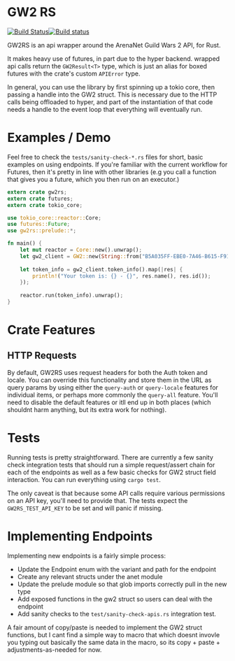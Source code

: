 # GW2 RS
[![Build Status](https://travis-ci.org/Sunspar/gw2rs.svg?branch=master)](https://travis-ci.org/Sunspar/gw2rs)[![Build status](https://ci.appveyor.com/api/projects/status/hou7p7nlae6a7rmk/branch/master?svg=true)](https://ci.appveyor.com/project/Sunspar/gw2rs/branch/master)

GW2RS is an api wrapper around the ArenaNet Guild Wars 2 API, for Rust.

It makes heavy use of futures, in part due to the hyper backend. wrapped api calls return the `GW2Result<T>` type, which is just an alias for boxed futures with the crate's custom `APIError` type.

In general, you can use the library by first spinning up a tokio core, then passing a handle into the GW2 struct. This is necessary due to the HTTP calls being offloaded to hyper, and part of the instantiation of that code needs a handle to the event loop that everything will eventually run.

# Examples / Demo
Feel free to check the `tests/sanity-check-*.rs` files for short, basic examples on using endpoints. If you're familiar with the current workflow for Futures, then it's pretty in line with other libraries (e.g you call a function that gives you a future, which you then run on an executor.)

```rust
extern crate gw2rs;
extern crate futures;
extern crate tokio_core;

use tokio_core::reactor::Core;
use futures::Future;
use gw2rs::prelude::*;

fn main() {
    let mut reactor = Core::new().unwrap();
    let gw2_client = GW2::new(String::from("B5A035FF-EBE0-7A46-B615-F910431D9D6F190E6C87-2FCF-4EA3-81BD-79A73A7C9704"), Locale::EN, reactor.handle());
    
    let token_info = gw2_client.token_info().map(|res| {
        println!("Your token is: {} - {}", res.name(), res.id());
    });
    
    reactor.run(token_info).unwrap();
}
```

# Crate Features
## HTTP Requests
By default, GW2RS uses request headers for both the Auth token and locale. You can override this functionality and store them in the URL as query params by using either the `query-auth` or `query-locale` features for individual items, or perhaps more commonly the `query-all` feature. You'll need to disable the default features or itll end up in both places (which shouldnt harm anything, but its extra work for nothing).

# Tests
Running tests is pretty straightforward. There are currently a few sanity check integration tests that should run a simple request/assert chain for each of the endpoints as well as a few basic checks for GW2 struct field interaction. You can run everything using `cargo test`.

The only caveat is that because some API calls require various permissions on an API key, you'll need to provide that. The tests expect the `GW2RS_TEST_API_KEY` to be set and will panic if missing.


# Implementing Endpoints
Implementing new endpoints is a fairly simple process:
- Update the Endpoint enum with the variant and path for the endpoint
- Create any relevant structs under the anet module
- Update the prelude module so that glob imports correctly pull in the new type
- Add exposed functions in the gw2 struct so users can deal with the endpoint
- Add sanity checks to the `test/sanity-check-apis.rs` integration test.

A fair amount of copy/paste is needed to implement the GW2 struct functions, but I cant find a simple way to macro that which doesnt invovle you typing out basically the same data in the macro, so its copy + paste + adjustments-as-needed for now.
